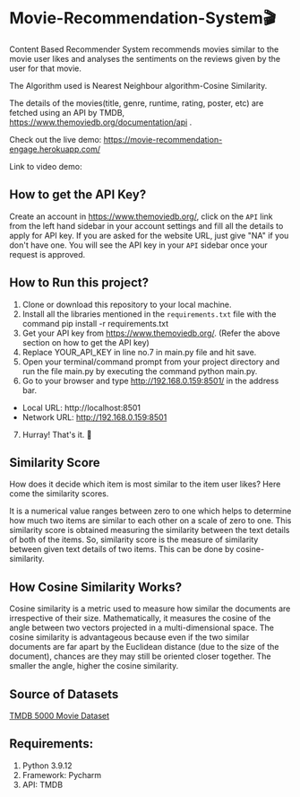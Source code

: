 # Movie-Recommendation-System:clapper:

Content Based Recommender System recommends movies similar to the movie user likes and analyses the sentiments on the reviews given by the user for that movie.

The Algorithm used is Nearest Neighbour algorithm-Cosine Similarity.

The details of the movies(title, genre, runtime, rating, poster, etc) are fetched using an API by TMDB, https://www.themoviedb.org/documentation/api .

Check out the live demo: https://movie-recommendation-engage.herokuapp.com/ 

Link to video demo: 

## How to get the API Key?

Create an account in https://www.themoviedb.org/, click on the ```API``` link from the left hand sidebar in your account settings and fill all the details to apply for API key. If you are asked for the website URL, just give "NA" if you don't have one. You will see the API key in your ```API``` sidebar once your request is approved.

## How to Run this project?

1. Clone or download this repository to your local machine.
2. Install all the libraries mentioned in the ```requirements.txt``` file with the command pip install -r requirements.txt
3. Get your API key from https://www.themoviedb.org/. (Refer the above section on how to get the API key)
4. Replace YOUR_API_KEY in line no.7 in main.py file and hit save.
5. Open your terminal/command prompt from your project directory and run the file main.py by executing the command python main.py.
6. Go to your browser and type http://192.168.0.159:8501/ in the address bar.
 - Local URL: http://localhost:8501
 - Network URL: http://192.168.0.159:8501
7. Hurray! That's it. :tada:

## Similarity Score

How does it decide which item is most similar to the item user likes? Here come the similarity scores.

It is a numerical value ranges between zero to one which helps to determine how much two items are similar to each other on a scale of zero to one. This similarity score is obtained measuring the similarity between the text details of both of the items. So, similarity score is the measure of similarity between given text details of two items. This can be done by cosine-similarity.

## How Cosine Similarity Works?
Cosine similarity is a metric used to measure how similar the documents are irrespective of their size. Mathematically, it measures the cosine of the angle between two vectors projected in a multi-dimensional space. The cosine similarity is advantageous because even if the two similar documents are far apart by the Euclidean distance (due to the size of the document), chances are they may still be oriented closer together. The smaller the angle, higher the cosine similarity.

## Source of Datasets
[TMDB 5000 Movie Dataset](https://www.kaggle.com/datasets/tmdb/tmdb-movie-metadata?select=tmdb_5000_movies.csv)

## Requirements:
1. Python 3.9.12
2. Framework: Pycharm
3. API: TMDB
